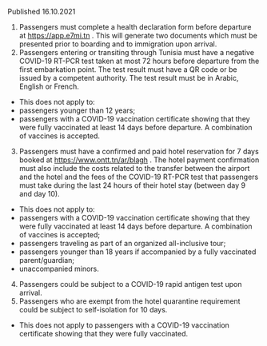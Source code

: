Published 16.10.2021
1. Passengers must complete a health declaration form before departure at <a href="https://app.e7mi.tn">https://app.e7mi.tn</a> . This will generate two documents which must be presented prior to boarding and to immigration upon arrival.
2. Passengers entering or transiting through Tunisia must have a negative COVID-19 RT-PCR test taken at most 72 hours before departure from the first embarkation point. The test result must have a QR code or be issued by a competent authority. The test result must be in Arabic, English or French.
- This does not apply to:
- passengers younger than 12 years;
- passengers with a COVID-19 vaccination certificate showing that they were fully vaccinated at least 14 days before departure. A combination of vaccines is accepted.
3. Passengers must have a confirmed and paid hotel reservation for 7 days booked at <a href="https://www.ontt.tn/ar/blagh">https://www.ontt.tn/ar/blagh</a> . The hotel payment confirmation must also include the costs related to the transfer between the airport and the hotel and the fees of the COVID-19 RT-PCR test that passengers must take during the last 24 hours of their hotel stay (between day 9 and day 10).
- This does not apply to:
- passengers with a COVID-19 vaccination certificate showing that they were fully vaccinated at least 14 days before departure. A combination of vaccines is accepted;
- passengers traveling as part of an organized all-inclusive tour;
- passengers younger than 18 years if accompanied by a fully vaccinated parent/guardian;
- unaccompanied minors.
4. Passengers could be subject to a COVID-19 rapid antigen test upon arrival.
5. Passengers who are exempt from the hotel quarantine requirement could be subject to self-isolation for 10 days.
- This does not apply to passengers with a COVID-19 vaccination certificate showing that they were fully vaccinated.